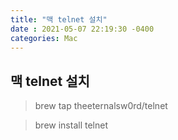 ```yaml
---
title: "맥 telnet 설치"
date : 2021-05-07 22:19:30 -0400
categories: Mac
---
```



## 맥 telnet 설치

> brew tap theeternalsw0rd/telnet

> brew install telnet
